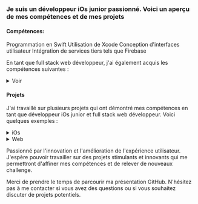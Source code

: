 ### Je suis un développeur iOs junior passionné. Voici un aperçu de mes compétences et de mes projets 

#### Compétences:

Programmation en Swift
Utilisation de Xcode
Conception d'interfaces utilisateur
Intégration de services tiers tels que Firebase

En tant que full stack web développeur, j'ai également acquis les compétences suivantes :

<details><summary>Voir</summary>
<p>

Programmation en HTML, CSS et JavaScript
  
Utilisation de frameworks tels que React
  
Utilisation de bases de données
  
Utilisation de langages de serveur tels que Node.js
  
</p>
</details>

#### Projets

J'ai travaillé sur plusieurs projets qui ont démontré mes compétences en tant que développeur iOs junior et full stack web développeur. Voici quelques exemples :

<details><summary>iOs</summary>
<p>

MonLoulou : Application pour les ballades avec son chien, qui permet d'avoir des informations précises sur les horaires auquelles le chien a été sorti combien de temps, sur quel distance, l'application permet de voir la météo et de programmer des rappels.

Pomodoro : J'ai développé une application de productivité basé sur le principe pomodoro, l'application permet de définir des temps de travail, des temps de pauses en utilisant des timers.

ME-Kit : Apple BootCamp projet, permet de gérer son entreprise, information relative a l'entreprise, calcule des frais.

Helpr : Apple BootCamp projet, permet de demander de l'aide si on est en situation de danger ou de besoin lors d'un trajet piéton, possibilité d'alerté les utilisateurs si on est suivi par exemple.
  
</p>
</details>
<details><summary>Web</summary>
<p>
  
Kasa : est un site web de location de logements entre particuliers.

Piiquante : est une application web de critique des sauces piquantes.

Kanap : est un site web de commande de canapé.

La Panthere : SEO pour un site web design, gestion accesibilité.

OhMyFood : est un site web de réservation de menus dans des restaurants gastronomiques.

Booki : est un site web qui permet aux usagers de trouver des hébergements et des activités dans la ville de leur choix.

</p>
</details>


Passionné par l'innovation et l'amélioration de l'expérience utilisateur. J'espère pouvoir travailler sur des projets stimulants et innovants qui me permettront d'affiner mes compétences et de relever de nouveaux challenge.

Merci de prendre le temps de parcourir ma présentation GitHub. N'hésitez pas à me contacter si vous avez des questions ou si vous souhaitez discuter de projets potentiels.

<!---
Numero333/Numero333 is a ✨ special ✨ repository because its `README.md` (this file) appears on your GitHub profile.
You can click the Preview link to take a look at your changes.
--->
